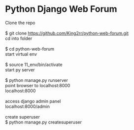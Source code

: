 # Python Django Web Forum
Clone the repo<br>
<br>
$ git clone https://github.com/King2rr/python-web-forum.git<br>
cd into folder<br>
<br>
$ cd python-web-forum<br>
start virtual env<br>
<br>
$ source 11_env/bin/activate<br>
start py server<br>
<br>
$ python manage.py runserver<br>
point browser to localhost:8000<br>
localhost:8000<br>
<br>
access django admin panel<br>
localhost:8000/admin<br>
<br>
create superuser<br>
$ python manage.py createsuperuser<br>
